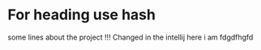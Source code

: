 # For heading use hash

some lines about the project !!!
Changed in the intellij
here i am fdgdfhgfd 
